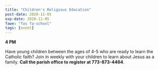 ```yaml
---
title: "Children's Religious Education"
post-date: 2020-11-05
exp-date: 2020-11-05
fawe: "fas fa-school"
tags: [event]
---
```

**4 PM**

Have young children between the ages of 4-5 who are ready to learn the Catholic faith? Join in weekly with your children to learn about Jesus as a family. **Call the parish office to register at 773-873-4464**.